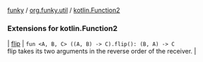 [funky](../../index.md) / [org.funky.util](../index.md) / [kotlin.Function2](.)

### Extensions for kotlin.Function2

| [flip](flip.md) | `fun <A, B, C> ((A, B) -> C).flip(): (B, A) -> C`<br>flip takes its two arguments in the reverse order of the receiver. |

